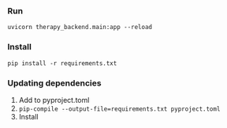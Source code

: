 ### Run
`uvicorn therapy_backend.main:app --reload`

### Install
`pip install -r requirements.txt`

### Updating dependencies
1. Add to pyproject.toml
1. `pip-compile --output-file=requirements.txt pyproject.toml`
1. Install
